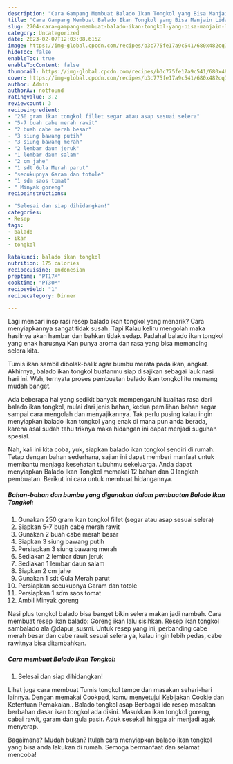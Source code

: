 ```yaml
---
description: "Cara Gampang Membuat Balado Ikan Tongkol yang Bisa Manjain Lidah"
title: "Cara Gampang Membuat Balado Ikan Tongkol yang Bisa Manjain Lidah"
slug: 2704-cara-gampang-membuat-balado-ikan-tongkol-yang-bisa-manjain-lidah
category: Uncategorized
date: 2023-02-07T12:03:08.615Z
image: https://img-global.cpcdn.com/recipes/b3c775fe17a9c541/680x482cq70/balado-ikan-tongkol-foto-resep-utama.jpg
hideToc: false
enableToc: true
enableTocContent: false
thumbnail: https://img-global.cpcdn.com/recipes/b3c775fe17a9c541/680x482cq70/balado-ikan-tongkol-foto-resep-utama.jpg
cover: https://img-global.cpcdn.com/recipes/b3c775fe17a9c541/680x482cq70/balado-ikan-tongkol-foto-resep-utama.jpg
author: Admin
authorAv: notfound
ratingvalue: 3.2
reviewcount: 3
recipeingredient:
- "250 gram ikan tongkol fillet segar atau asap sesuai selera"
- "5-7 buah cabe merah rawit"
- "2 buah cabe merah besar"
- "3 siung bawang putih"
- "3 siung bawang merah"
- "2 lembar daun jeruk"
- "1 lembar daun salam"
- "2 cm jahe"
- "1 sdt Gula Merah parut"
- "secukupnya Garam dan totole"
- "1 sdm saos tomat"
- " Minyak goreng"
recipeinstructions:

- "Selesai dan siap dihidangkan!"
categories:
- Resep
tags:
- balado
- ikan
- tongkol

katakunci: balado ikan tongkol 
nutrition: 175 calories
recipecuisine: Indonesian
preptime: "PT17M"
cooktime: "PT30M"
recipeyield: "1"
recipecategory: Dinner

---
```



Lagi mencari inspirasi resep balado ikan tongkol yang menarik? Cara menyiapkannya sangat tidak susah. Tapi Kalau keliru mengolah maka hasilnya akan hambar dan bahkan tidak sedap. Padahal balado ikan tongkol yang enak harusnya Kan punya aroma dan rasa yang bisa memancing selera kita.


Tumis ikan sambil dibolak-balik agar bumbu merata pada ikan, angkat. Akhirnya, balado ikan tongkol buatanmu siap disajikan sebagai lauk nasi hari ini. Wah, ternyata proses pembuatan balado ikan tongkol itu memang mudah banget.

Ada beberapa hal yang sedikit banyak mempengaruhi kualitas rasa dari balado ikan tongkol, mulai dari jenis bahan, kedua pemilihan bahan segar sampai cara mengolah dan menyajikannya. Tak perlu pusing kalau ingin menyiapkan balado ikan tongkol yang enak di mana pun anda berada, karena asal sudah tahu triknya maka hidangan ini dapat menjadi suguhan spesial.


Nah, kali ini kita coba, yuk, siapkan balado ikan tongkol sendiri di rumah. Tetap dengan bahan sederhana, sajian ini dapat memberi manfaat untuk membantu menjaga kesehatan tubuhmu sekeluarga. Anda dapat menyiapkan Balado Ikan Tongkol memakai 12 bahan dan 0 langkah pembuatan. Berikut ini cara untuk membuat hidangannya.

<!--inarticleads1-->

##### Bahan-bahan dan bumbu yang digunakan dalam pembuatan Balado Ikan Tongkol:

1. Gunakan 250 gram ikan tongkol fillet (segar atau asap sesuai selera)
1. Siapkan 5-7 buah cabe merah rawit
1. Gunakan 2 buah cabe merah besar
1. Siapkan 3 siung bawang putih
1. Persiapkan 3 siung bawang merah
1. Sediakan 2 lembar daun jeruk
1. Sediakan 1 lembar daun salam
1. Siapkan 2 cm jahe
1. Gunakan 1 sdt Gula Merah parut
1. Persiapkan secukupnya Garam dan totole
1. Persiapkan 1 sdm saos tomat
1. Ambil  Minyak goreng


Nasi plus tongkol balado bisa banget bikin selera makan jadi nambah. Cara membuat resep ikan balado: Goreng ikan lalu sisihkan. Resep ikan tongkol sambalado ala @dapur_susmi. Untuk resep yang ini, perbanding cabe merah besar dan cabe rawit sesuai selera ya, kalau ingin lebih pedas, cabe rawitnya bisa ditambahkan. 

<!--inarticleads2-->

##### Cara membuat Balado Ikan Tongkol:


1. Selesai dan siap dihidangkan!

Lihat juga cara membuat Tumis tongkol tempe dan masakan sehari-hari lainnya. Dengan memakai Cookpad, kamu menyetujui Kebijakan Cookie dan Ketentuan Pemakaian.. Balado tongkol asap Berbagai ide resep masakan berbahan dasar ikan tongkol ada disini. Masukkan ikan tongkol goreng, cabai rawit, garam dan gula pasir. Aduk sesekali hingga air menjadi agak menyerap. 

Bagaimana? Mudah bukan? Itulah cara menyiapkan balado ikan tongkol yang bisa anda lakukan di rumah. Semoga bermanfaat dan selamat mencoba!
